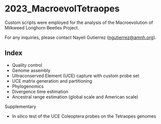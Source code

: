 # 2023_MacroevolTetraopes

Custom scripts were employed for the analysis of the Macroevolution of Milkweed Longhorn Beetles Project.

For any inquiries, please contact Nayeli Gutierrez (ngutierrez@amnh.org). 


## Index
- Quality control
- Genome assembly
- Ultraconserved Element (UCE) capture with custom probe set
- UCE matrix generation and partitioning
- Phylogenomics
- Divergence time estimation
- Ancestral range estimation (global scale and American scale)

Supplementary
- In silico test of the UCE Coleoptera probes on the Tetraopes genomes
  
